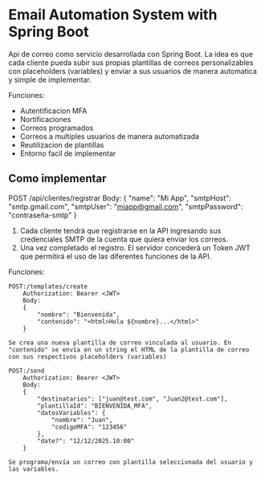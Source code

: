 # Email Automation System with Spring Boot

Api de correo como servicio desarrollada con Spring Boot.
La idea es que cada cliente pueda subir sus propias plantillas de correos personalizables con placeholders (variables) y enviar a sus usuarios de manera automatica y simple de implementar.

Funciones:
- Autentificacion MFA
- Nortificaciones
- Correos programados
- Correos a multiples usuarios de manera automatizada
- Reutilizacion de plantillas
- Entorno facil de implementar

## Como implementar

POST /api/clientes/registrar
    Body:
        {
            "name": "Mi App",
            "smtpHost": "smtp.gmail.com",
            "smtpUser": "miapp@gmail.com",
            "smtpPassword": "contraseña-smtp"
        }

1. Cada cliente tendrá que registrarse en la API ingresando sus credenciales SMTP de la cuenta que quiera enviar los correos.
2. Una vez completado el registro. El servidor concederá un Token JWT que permitirá el uso de las diferentes funciones de la API.

Funciones: 

    POST:/templates/create
        Authorization: Bearer <JWT>
        Body: 
        {
            "nombre": "Bienvenida",
            "contenido": "<html>Hola ${nombre}...</html>" 
        }
    
    Se crea una nueva plantilla de correo vinculada al usuario. En "contenido" se envía en un string el HTML de la plantilla de correo con sus respectivos placeholders (variables)

    POST:/send
        Authorization: Bearer <JWT>
        Body: 
        {
            "destinatarios": ["juan@test.com", "Juan2@test.com"],
            "plantillaId": "BIENVENIDA_MFA",
            "datosVariables": {
                "nombre": "Juan",
                "codigoMFA": "123456"
            },
            "date?": "12/12/2025.10:00"
        }

    Se programa/envía un correo con plantilla seleccionada del usuario y las variables. 
